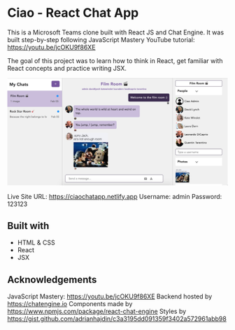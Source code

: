 # Ciao - React Chat App
This is a Microsoft Teams clone built with React JS and Chat Engine. 
It was built step-by-step following JavaScript Mastery YouTube tutorial: https://youtu.be/jcOKU9f86XE

The goal of this project was to learn how to think in React, get familiar with React concepts and practice writing JSX.

![](public/screenshot.jpg)

Live Site URL: https://ciaochatapp.netlify.app
Username: admin
Password: 123123

## Built with
- HTML & CSS
- React
- JSX

## Acknowledgements
JavaScript Mastery: https://youtu.be/jcOKU9f86XE
Backend hosted by https://chatengine.io
Components made by https://www.npmjs.com/package/react-chat-engine
Styles by https://gist.github.com/adrianhajdin/c3a3195dd091359f3402a572961abb98
